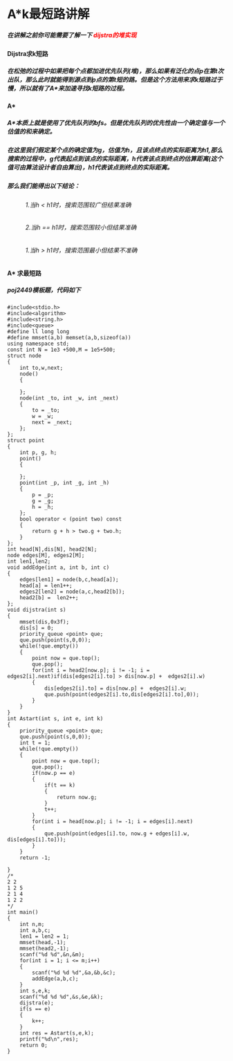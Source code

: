 # A*k最短路讲解
##### 在讲解之前你可能需要了解一下 <font color="red">dijstra的堆实现</font>
#### Dijstra求k短路
##### 在松弛的过程中如果把每个点都加进优先队列(堆)，那么如果有泛化的点p在第t次出队，那么此时就能得到源点到p点的第t短的路。但是这个方法用来求k短路过于慢，所以就有了A*来加速寻找k短路的过程。
#### A*
##### A*本质上就是使用了优先队列的bfs。但是优先队列的优先性由一个确定值与一个估值的和来确定。
##### 在这里我们假定某个点的确定值为g，估值为h，且该点终点的实际距离为h1,那么搜索的过程中，g代表起点到该点的实际距离，h代表该点到终点的估算距离(这个值可由算法设计者自由算出)，h1代表该点到终点的实际距离。
##### 那么我们能得出以下结论：
###### &emsp;&emsp;&emsp;1.当h < h1时，搜索范围较广但结果准确
###### &emsp;&emsp;&emsp;2.当h == h1时，搜索范围较小但结果准确
###### &emsp;&emsp;&emsp;1.当h > h1时，搜索范围最小但结果不准确

#### A* 求最短路
##### poj2449模板题，代码如下
```
#include<stdio.h>
#include<algorithm>
#include<string.h>
#include<queue>
#define ll long long 
#define mmset(a,b) memset(a,b,sizeof(a))
using namespace std;
const int N = 1e3 +500,M = 1e5+500;
struct node
{
	int to,w,next;
	node()
	{
		
	};
	node(int _to, int _w, int _next)
	{
		to = _to;
		w = _w;
		next = _next;
	};
};
struct point
{
	int p, g, h;
	point()
	{
		
	};
	point(int _p, int _g, int _h)
	{
		p = _p;
		g = _g;
		h = _h;
	};
	bool operator < (point two) const
	{
		return g + h > two.g + two.h;
	}
};
int head[N],dis[N], head2[N];
node edges[M], edges2[M];
int len1,len2;
void addEdge(int a, int b, int c)
{
	edges[len1] = node(b,c,head[a]);
	head[a] = len1++;
	edges2[len2] = node(a,c,head2[b]);
	head2[b] =  len2++;
};
void dijstra(int s)
{
	mmset(dis,0x3f);
	dis[s] = 0;
	priority_queue <point> que;
	que.push(point(s,0,0));
	while(!que.empty())
	{
		point now = que.top();
		que.pop();
		for(int i = head2[now.p]; i != -1; i = edges2[i].next)if(dis[edges2[i].to] > dis[now.p] +  edges2[i].w)
		{
			dis[edges2[i].to] = dis[now.p] +  edges2[i].w;
			que.push(point(edges2[i].to,dis[edges2[i].to],0));
		}
	}
}
int Astart(int s, int e, int k)
{
	priority_queue <point> que;
	que.push(point(s,0,0));
	int t = 1;
	while(!que.empty())
	{
		point now = que.top();
		que.pop();
		if(now.p == e)
		{
			if(t == k)
			{
				return now.g; 
			}
			t++;
		}
		for(int i = head[now.p]; i != -1; i = edges[i].next)
		{
			que.push(point(edges[i].to, now.g + edges[i].w, dis[edges[i].to]));
		}
	}
	return -1;
	
}
/*
2 2
1 2 5
2 1 4
1 2 2
*/
int main()
{
	int n,m;
	int a,b,c;
	len1 = len2 = 1;
	mmset(head,-1);
	mmset(head2,-1);
	scanf("%d %d",&n,&m);
	for(int i = 1; i <= m;i++)
	{
		scanf("%d %d %d",&a,&b,&c);
		addEdge(a,b,c);
	}
	int s,e,k;
	scanf("%d %d %d",&s,&e,&k);
	dijstra(e);
	if(s == e)
	{
		k++;
	}
	int res = Astart(s,e,k);
	printf("%d\n",res);
	return 0;
}
```
